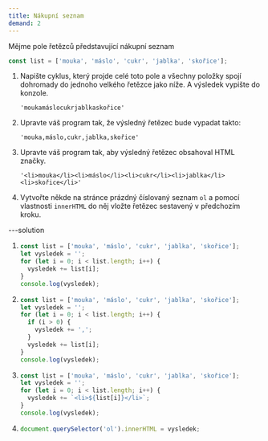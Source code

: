 ```yaml
---
title: Nákupní seznam
demand: 2
---
```


Mějme pole řetězců představující nákupní seznam

```js
const list = ['mouka', 'máslo', 'cukr', 'jablka', 'skořice'];
```

1. Napište cyklus, který projde celé toto pole a všechny položky spojí dohromady do jednoho velkého řetězce jako níže. A výsledek vypište do konzole.

   ```
   'moukamáslocukrjablkaskořice'
   ```

1. Upravte váš program tak, že výsledný řetězec bude vypadat takto:

   ```
   'mouka,máslo,cukr,jablka,skořice'
   ```

1. Upravte váš program tak, aby výsledný řetězec obsahoval HTML značky.

   ```
   '<li>mouka</li><li>máslo</li><li>cukr</li><li>jablka</li><li>skořice</li>'
   ```

1. Vytvořte někde na stránce prázdný číslovaný seznam `ol` a pomocí vlastnosti `innerHTML` do něj vložte řetězec sestavený v předchozím kroku.

---solution

1. ```js
   const list = ['mouka', 'máslo', 'cukr', 'jablka', 'skořice'];
   let vysledek = '';
   for (let i = 0; i < list.length; i++) {
     vysledek += list[i];
   }
   console.log(vysledek);
   ```

1. ```js
   const list = ['mouka', 'máslo', 'cukr', 'jablka', 'skořice'];
   let vysledek = '';
   for (let i = 0; i < list.length; i++) {
     if (i > 0) {
       vysledek += ',';
     }
     vysledek += list[i];
   }
   console.log(vysledek);
   ```

1. ```js
   const list = ['mouka', 'máslo', 'cukr', 'jablka', 'skořice'];
   let vysledek = '';
   for (let i = 0; i < list.length; i++) {
     vysledek += `<li>${list[i]}</li>`;
   }
   console.log(vysledek);
   ```

1. ```js
   document.querySelector('ol').innerHTML = vysledek;
   ```
